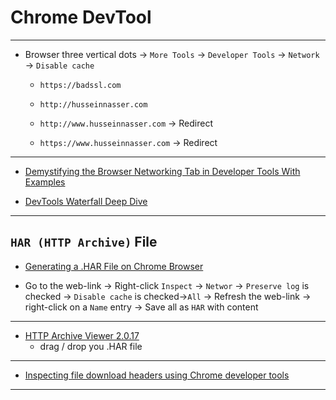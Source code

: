 # Chrome DevTool

***

* Browser three vertical dots -> `More Tools` -> `Developer Tools` -> `Network` -> `Disable cache`
    - `https://badssl.com`
    
    - `http://husseinnasser.com`
    - `http://www.husseinnasser.com` -> Redirect
    - `https://www.husseinnasser.com` -> Redirect

***

* [Demystifying the Browser Networking Tab in Developer Tools With Examples](https://www.youtube.com/watch?v=LBgfSwX4GDI)

* [DevTools Waterfall Deep Dive](https://www.youtube.com/watch?v=6TEwVDNA7bI)

***

## `HAR (HTTP Archive)` File

* [Generating a .HAR File on Chrome Browser](https://www.youtube.com/watch?v=m98WFEXbhIs)

* Go to the web-link -> Right-click `Inspect` -> `Networ` -> `Preserve log` is checked -> `Disable cache` is checked->`All` -> Refresh the web-link -> right-click on a `Name` entry -> Save all as `HAR` with content

***

* [HTTP Archive Viewer 2.0.17](http://www.softwareishard.com/har/viewer/)
    - drag / drop you .HAR file

***

* [Inspecting file download headers using Chrome developer tools](https://www.youtube.com/watch?v=BxNnYq_pLQU)

***
